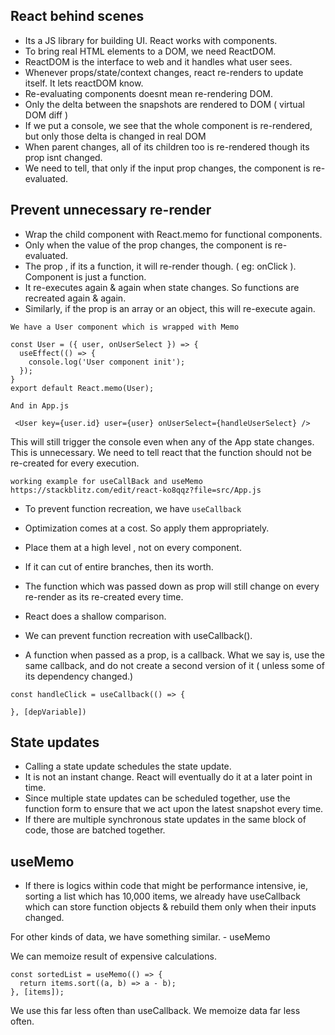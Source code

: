 ## React behind scenes

- Its a JS library for building UI. React works with components.
- To bring real HTML elements to a DOM, we need ReactDOM.
- ReactDOM is the interface to web and it handles what user sees.
- Whenever props/state/context changes, react re-renders to update itself. It lets reactDOM know.
- Re-evaluating components doesnt mean re-rendering DOM.
- Only the delta between the snapshots are rendered to DOM ( virtual DOM diff )
- If we put a console, we see that the whole component is re-rendered, but only those delta is changed in real DOM
- When parent changes, all of its children too is re-rendered though its prop isnt changed.
- We need to tell, that only if the input prop changes, the component is re-evaluated.

## Prevent unnecessary re-render

- Wrap the child component with React.memo for functional components.
- Only when the value of the prop changes, the component is re-evaluated.
- The prop , if its a function, it will re-render though. ( eg: onClick ). Component is just a function.
- It re-executes again & again when state changes. So functions are recreated again & again.
- Similarly, if the prop is an array or an object, this will re-execute again.

```
We have a User component which is wrapped with Memo

const User = ({ user, onUserSelect }) => {
  useEffect(() => {
    console.log('User component init');
  });
}
export default React.memo(User);

And in App.js

 <User key={user.id} user={user} onUserSelect={handleUserSelect} />

```

This will still trigger the console even when any of the App state changes.
This is unnecessary. We need to tell react that the function should not be re-created
for every execution.

```
working example for useCallBack and useMemo
https://stackblitz.com/edit/react-ko8qqz?file=src/App.js
```

- To prevent function recreation, we have `useCallback`

- Optimization comes at a cost. So apply them appropriately.
- Place them at a high level , not on every component.
- If it can cut of entire branches, then its worth.
- The function which was passed down as prop will still change on every re-render as its re-created every time.
- React does a shallow comparison.
- We can prevent function recreation with useCallback().
- A function when passed as a prop, is a callback. What we say is, use the same callback, and do not create a second version of it ( unless some of its dependency changed.)

```
const handleClick = useCallback(() => {

}, [depVariable])
```

## State updates

- Calling a state update schedules the state update.
- It is not an instant change. React will eventually do it at a later point in time.
- Since multiple state updates can be scheduled together, use the function form to ensure that we act upon the latest snapshot every time.
- If there are multiple synchronous state updates in the same block of code, those are
  batched together.

## useMemo

- If there is logics within code that might be performance intensive, ie, sorting a list which has 10,000 items, we already have useCallback which can store function objects & rebuild them only when their inputs changed.

For other kinds of data, we have something similar. - useMemo

We can memoize result of expensive calculations.

```
const sortedList = useMemo(() => {
  return items.sort((a, b) => a - b);
}, [items]);
```

We use this far less often than useCallback. We memoize data far less often.
